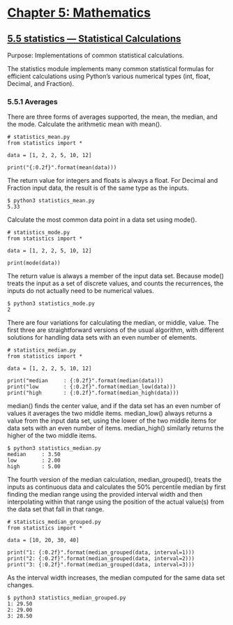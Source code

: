 # [Chapter 5: Mathematics](https://pymotw.com/3/numeric.html)

## [5.5 statistics — Statistical Calculations](https://pymotw.com/3/statistics/index.html)

Purpose:	Implementations of common statistical calculations.

The statistics module implements many common statistical formulas for efficient calculations using Python’s various numerical types (int, float, Decimal, and Fraction).

### 5.5.1 Averages

There are three forms of averages supported, the mean, the median, and the mode. Calculate the arithmetic mean with mean().

```
# statistics_mean.py
from statistics import *

data = [1, 2, 2, 5, 10, 12]

print("{:0.2f}".format(mean(data)))
```

The return value for integers and floats is always a float. For Decimal and Fraction input data, the result is of the same type as the inputs.

```
$ python3 statistics_mean.py
5.33
```

Calculate the most common data point in a data set using mode().

```
# statistics_mode.py
from statistics import *

data = [1, 2, 2, 5, 10, 12]

print(mode(data))
```

The return value is always a member of the input data set. Because mode() treats the input as a set of discrete values, and counts the recurrences, the inputs do not actually need to be numerical values.

```
$ python3 statistics_mode.py
2
```

There are four variations for calculating the median, or middle, value. The first three are straightforward versions of the usual algorithm, with different solutions for handling data sets with an even number of elements.

```
# statistics_median.py
from statistics import *

data = [1, 2, 2, 5, 10, 12]

print("median     : {:0.2f}".format(median(data)))
print("low        : {:0.2f}".format(median_low(data)))
print("high       : {:0.2f}".format(median_high(data)))
```

median() finds the center value, and if the data set has an even number of values it averages the two middle items. median_low() always returns a value from the input data set, using the lower of the two middle items for data sets with an even number of items. median_high() similarly returns the higher of the two middle items.

```
$ python3 statistics_median.py
median     : 3.50
low        : 2.00
high       : 5.00
```

The fourth version of the median calculation, median_grouped(), treats the inputs as continuous data and calculates the 50% percentile median by first finding the median range using the provided interval width and then interpolating within that range using the position of the actual value(s) from the data set that fall in that range.

```
# statistics_median_grouped.py
from statistics import *

data = [10, 20, 30, 40]

print("1: {:0.2f}".format(median_grouped(data, interval=1)))
print("2: {:0.2f}".format(median_grouped(data, interval=2)))
print("3: {:0.2f}".format(median_grouped(data, interval=3)))
```

As the interval width increases, the median computed for the same data set changes.

```
$ python3 statistics_median_grouped.py
1: 29.50
2: 29.00
3: 28.50
```